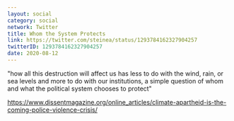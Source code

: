 ```yaml
---
layout: social
category: social
network: Twitter
title: Whom the System Protects
link: https://twitter.com/steinea/status/1293784162327904257
twitterID: 1293784162327904257
date: 2020-08-12
---
```


"how all this destruction will affect us has less to do with the wind, rain, or sea levels and more to do with our institutions, a simple question of whom and what the political system chooses to protect"

<https://www.dissentmagazine.org/online_articles/climate-apartheid-is-the-coming-police-violence-crisis/>
